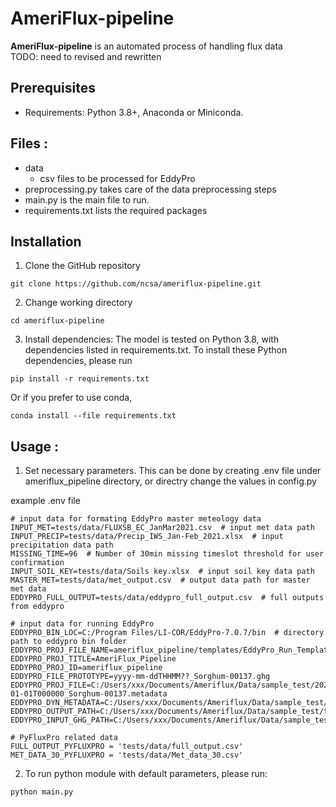 # AmeriFlux-pipeline

**AmeriFlux-pipeline** is an automated process of handling flux data <br>
TODO: need to revised and rewritten

## Prerequisites

* Requirements: Python 3.8+, Anaconda or Miniconda.
## Files :
- data
  - csv files to be processed for EddyPro
- preprocessing.py takes care of the data preprocessing steps
- main.py is the main file to run.
- requirements.txt lists the required packages
## Installation

1. Clone the GitHub repository
```
git clone https://github.com/ncsa/ameriflux-pipeline.git
```
2. Change working directory
```
cd ameriflux-pipeline
```
3. Install dependencies: The model is tested on Python 3.8, with dependencies listed in requirements.txt. To install these Python dependencies, please run
```
pip install -r requirements.txt
```
Or if you prefer to use conda,
```
conda install --file requirements.txt
```

## Usage :
1. Set necessary parameters.
   This can be done by creating .env file under ameriflux_pipeline directory, or directry change the values in config.py

example .env file
```
# input data for formating EddyPro master meteology data
INPUT_MET=tests/data/FLUXSB_EC_JanMar2021.csv  # input met data path
INPUT_PRECIP=tests/data/Precip_IWS_Jan-Feb_2021.xlsx  # input precipitation data path
MISSING_TIME=96  # Number of 30min missing timeslot threshold for user confirmation
INPUT_SOIL_KEY=tests/data/Soils key.xlsx  # input soil key data path
MASTER_MET=tests/data/met_output.csv  # output data path for master met data
EDDYPRO_FULL_OUTPUT=tests/data/eddypro_full_output.csv  # full outputs from eddypro

# input data for running EddyPro
EDDYPRO_BIN_LOC=C:/Program Files/LI-COR/EddyPro-7.0.7/bin  # directory path to eddypro bin folder
EDDYPRO_PROJ_FILE_NAME=ameriflux_pipeline/templates/EddyPro_Run_Template.eddypro
EDDYPRO_PROJ_TITLE=AmeriFlux_Pipeline
EDDYPRO_PROJ_ID=ameriflux_pipeline
EDDYPRO_FILE_PROTOTYPE=yyyy-mm-ddTHHMM??_Sorghum-00137.ghg
EDDYPRO_PROJ_FILE=C:/Users/xxx/Documents/Ameriflux/Data/sample_test/2021-01-01T000000_Sorghum-00137.metadata
EDDYPRO_DYN_METADATA=C:/Users/xxx/Documents/Ameriflux/Data/sample_test/Sorghum_2021_dynamic_metadata.csv
EDDYPRO_OUTPUT_PATH=C:/Users/xxx/Documents/Ameriflux/Data/sample_test/test_output
EDDYPRO_INPUT_GHG_PATH=C:/Users/xxx/Documents/Ameriflux/Data/sample_test/sample_ghg_files

# PyFluxPro related data
FULL_OUTPUT_PYFLUXPRO = 'tests/data/full_output.csv'
MET_DATA_30_PYFLUXPRO = 'tests/data/Met_data_30.csv'
```
2. To run python module with default parameters, please run:
```
python main.py
```
